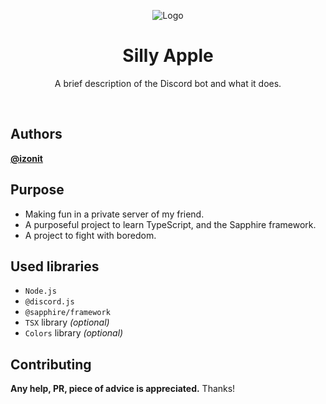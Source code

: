 <div align="center" width="200%" height="200%">

![Logo](https://media.discordapp.net/attachments/1279789331602604095/1279791774415716525/SillyApple.png?ex=66d66338&is=66d511b8&hm=bd57cc2a50678c141f10abaa6230f00f0bb3a756072369bf694c3c79e23829d1&=&format=webp&quality=lossless&width=134&height=132)

# Silly Apple

A brief description of the Discord bot and what it does.

</div>
<br />

## Authors

**[@izonit](https://www.github.com/izonit)**

## Purpose
- Making fun in a private server of my friend.
- A purposeful project to learn TypeScript, and the Sapphire framework.
- A project to fight with boredom.

## Used libraries
- `Node.js`
- `@discord.js`
- `@sapphire/framework`
- `TSX` library *(optional)*
- `Colors` library *(optional)*

## Contributing
**Any help, PR, piece of advice is appreciated.** Thanks!
